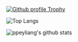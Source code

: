 [![Github profile Trophy](https://github-profile-trophy.vercel.app/?username=ppeyliang)](https://github.com/ryo-ma/github-profile-trophy)

![Top Langs](https://github-readme-stats.vercel.app/api/top-langs/?username=ppeyliang&layout=compact)

![ppeyliang's github stats](https://github-readme-stats.vercel.app/api?username=ppeyliang&show_icons=true&count_private=true&line_height=25&include_all_commits=true&hide=contribs)
